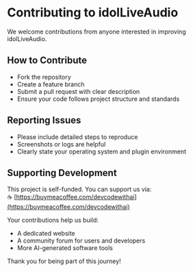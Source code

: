 # Contributing to idolLiveAudio

We welcome contributions from anyone interested in improving idolLiveAudio.

## How to Contribute
- Fork the repository  
- Create a feature branch  
- Submit a pull request with clear description  
- Ensure your code follows project structure and standards  

## Reporting Issues
- Please include detailed steps to reproduce  
- Screenshots or logs are helpful  
- Clearly state your operating system and plugin environment  

## Supporting Development

This project is self-funded. You can support us via:  
☕ [https://buymeacoffee.com/devcodewithai](https://buymeacoffee.com/devcodewithai)  

Your contributions help us build:  
- A dedicated website  
- A community forum for users and developers  
- More AI-generated software tools  

Thank you for being part of this journey!
